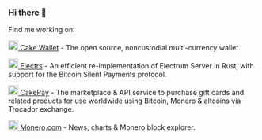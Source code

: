 ### Hi there 👋

Find me working on:

[<img src="https://raw.githubusercontent.com/cake-tech/cakepay-web-market/main/static/images/favicon.png?token=GHSAT0AAAAAACQOILOWDDV63JQ7XTZPM6QMZQNK5OA" height="20" alt="Alt text"> Cake Wallet](https://github.com/cake-tech/cake_wallet) - The open source, noncustodial multi-currency wallet.

[<img src="https://raw.githubusercontent.com/romanz/electrs/master/logo/icon.svg" height="20" alt="Alt text"> Electrs](https://github.com/cake-tech/electrs) - An efficient re-implementation of Electrum Server in Rust, with support for the Bitcoin Silent Payments protocol.

[<img src="https://raw.githubusercontent.com/cake-tech/cakepay-web-market/main/static/images/favicon.png?token=GHSAT0AAAAAACQOILOWDDV63JQ7XTZPM6QMZQNK5OA" height="20" alt="Alt text"> CakePay](https://buy.cakepay.com) - The marketplace & API service to purchase gift cards and related products for use worldwide using Bitcoin, Monero & altcoins via Trocador exchange.

[<img src="https://raw.githubusercontent.com/cake-tech/monerocom/main/static/assets/img/logo.png?token=GHSAT0AAAAAACQOILOWR4USI6ZKFNRTSASWZQNK56Q" height="20" alt="Alt text"> Monero.com](https://monero.com) - News, charts & Monero block explorer.

<!--
Other things:

[<img src="https://raw.githubusercontent.com/Jelmerro/Vieb/master/app/img/icons/48x48.png" height="20" alt="Alt text"> Vieb](https://github.com/Jelmerro/Vieb)

**rafael-xmr/rafael-xmr** is a ✨ _special_ ✨ repository because its `README.md` (this file) appears on your GitHub profile.

Here are some ideas to get you started:

- 🔭 I’m currently working on ...
- 🌱 I’m currently learning ...
- 👯 I’m looking to collaborate on ...
- 🤔 I’m looking for help with ...
- 💬 Ask me about ...
- 📫 How to reach me: ...
- 😄 Pronouns: ...
- ⚡ Fun fact: ...
-->
